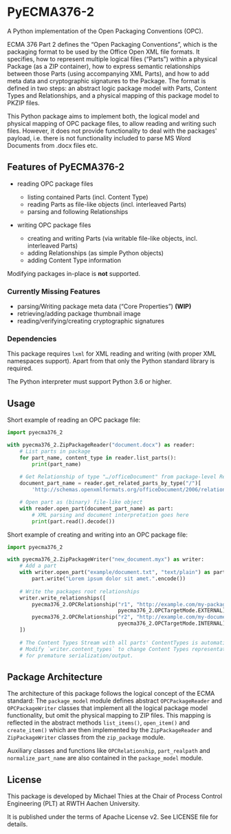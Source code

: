 
# PyECMA376-2

A Python implementation of the Open Packaging Conventions (OPC).

ECMA 376 Part 2 defines the “Open Packaging Conventions”, which is the packaging format to be used by the Office Open XML file formats.
It specifies, how to represent multiple logical files (“Parts”) within a physical Package (as a ZIP container), how to express semantic relationships between those Parts (using accompanying XML Parts), and how to add meta data and cryptographic signatures to the Package.
The format is defined in two steps: an abstract logic package model with Parts, Content Types and Relationships, and a physical mapping of this package model to PKZIP files.

This Python package aims to implement both, the logical model and physical mapping of OPC package files, to allow reading and writing such files.
However, it does not provide functionality to deal with the packages' payload, i.e. there is not functionality included to parse MS Word Documents from .docx files etc.


## Features of PyECMA376-2

* reading OPC package files
  * listing contained Parts (incl. Content Type)
  * reading Parts as file-like objects (incl. interleaved Parts)
  * parsing and following Relationships

* writing OPC package files
  * creating and writing Parts (via writable file-like objects, incl. interleaved Parts)
  * adding Relationships (as simple Python objects)
  * adding Content Type information

Modifying packages in-place is **not** supported.


### Currently Missing Features

* parsing/Writing package meta data (“Core Properties”) **(WIP)**
* retrieving/adding package thumbnail image
* reading/verifying/creating cryptographic signatures


### Dependencies

This package requires `lxml` for XML reading and writing (with proper XML namespaces support).
Apart from that only the Python standard library is required.

The Python interpreter must support Python 3.6 or higher.


## Usage

Short example of reading an OPC package file:

```python
import pyecma376_2

with pyecma376_2.ZipPackageReader("document.docx") as reader:
    # List parts in package
    for part_name, content_type in reader.list_parts():
        print(part_name)
    
    # Get Relationship of type "…/officeDocument" from package-level Relationships
    document_part_name = reader.get_related_parts_by_type("/")[
        'http://schemas.openxmlformats.org/officeDocument/2006/relationships/officeDocument'][0]

    # Open part as (binary) file-like object
    with reader.open_part(document_part_name) as part:
        # XML parsing and document interpretation goes here
        print(part.read().decode())
```

Short example of creating and writing into an OPC package file:

```python
import pyecma376_2

with pyecma376_2.ZipPackageWriter("new_document.myx") as writer:
    # Add a part
    with writer.open_part("example/document.txt", "text/plain") as part:
        part.write("Lorem ipsum dolor sit amet.".encode())
    
    # Write the packages root relationships
    writer.write_relationships([
        pyecma376_2.OPCRelationship("r1", "http://example.com/my-package-relationship-id", "http://example.com",
                                    pyecma376_2.OPCTargetMode.EXTERNAL),
        pyecma376_2.OPCRelationship("r2", "http://example.com/my-document-rel", "example/document.txt",
                                    pyecma376_2.OPCTargetMode.INTERNAL),
    ])
    
    # The Content Types Stream with all parts' ContentTypes is automatically added when closing the package
    # Modify `writer.content_types` to change Content Types representation and use `writer.write_content_types_stream()`
    # for premature serialization/output.
```


## Package Architecture

The architecture of this package follows the logical concept of the ECMA standard:
The `package_model` module defines abstract `OPCPackageReader` and `OPCPackageWriter` classes that implement all the logical package model functionality, but omit the physical mapping to ZIP files.
This mapping is reflected in the abstract methods `list_items()`, `open_item()` and `create_item()` which are then implemented by the `ZipPackageReader` and `ZipPackageWriter` classes from the `zip_package` module.

Auxiliary classes and functions like `OPCRelationship`, `part_realpath` and `normalize_part_name` are also contained in the `package_model` module.


## License

This package is developed by Michael Thies at the Chair of Process Control Engineering (PLT) at RWTH Aachen University.

It is published under the terms of Apache License v2.
See LICENSE file for details.
